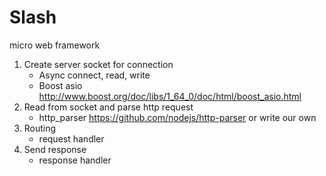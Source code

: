 # Slash 
micro web framework

1. Create server socket for connection
    * Async connect, read, write
    * Boost asio http://www.boost.org/doc/libs/1_64_0/doc/html/boost_asio.html
2. Read from socket and parse http request
    * http_parser https://github.com/nodejs/http-parser or write our own
3. Routing
    * request handler
4. Send response
    * response handler